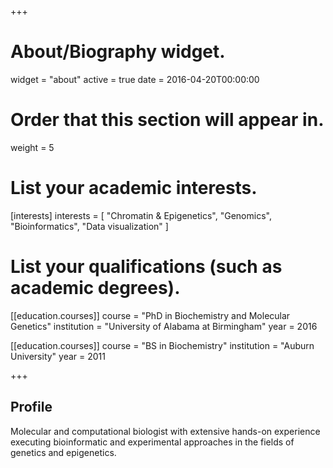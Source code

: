 +++
# About/Biography widget.
widget = "about"
active = true
date = 2016-04-20T00:00:00

# Order that this section will appear in.
weight = 5

# List your academic interests.
[interests]
  interests = [
    "Chromatin & Epigenetics",
    "Genomics",
    "Bioinformatics",
    "Data visualization"
  ]

# List your qualifications (such as academic degrees).
[[education.courses]]
  course = "PhD in Biochemistry and Molecular Genetics"
  institution = "University of Alabama at Birmingham"
  year = 2016

[[education.courses]]
  course = "BS in Biochemistry"
  institution = "Auburn University"
  year = 2011
 
+++
## <div style="text-align: left">**Profile**</div>

Molecular and computational biologist with extensive hands-on experience executing bioinformatic and experimental approaches in the fields of genetics and epigenetics.
